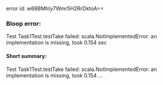 error id: w68BMhIy7Wmr5H2RrDktoA==
### Bloop error:

Test Task1Test.testTake failed: scala.NotImplementedError: an implementation is missing, took 0.154 sec
#### Short summary: 

Test Task1Test.testTake failed: scala.NotImplementedError: an implementation is missing, took 0.154 ...